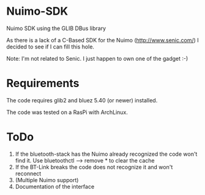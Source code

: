 # Nuimo-SDK
Nuimo SDK using the GLIB DBus library

As there is a lack of a C-Based SDK for the Nuimo (http://www.senic.com/) I decided to see if I can fill this hole.

Note: I'm not related to Senic. I just happen to own one of the gadget :-)

# Requirements
The code requires glib2 and bluez 5.40 (or newer) installed.

The code was tested on a RasPi with ArchLinux.

# ToDo
1. If the bluetooth-stack has the Nuimo already recognized the code won't find it. Use bluetoothctl --> remove * to clear the cache
2. If the BT-Link breaks the code does not recognize it and won't reconnect
3. (Multiple Nuimo support)
4. Documentation of the interface
